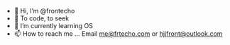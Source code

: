 - 👋 Hi, I’m @frontecho
- 👀 To code, to seek
- 🌱 I’m currently learning OS
- 📫 How to reach me ... Email me@frtecho.com or hjjfront@outlook.com
